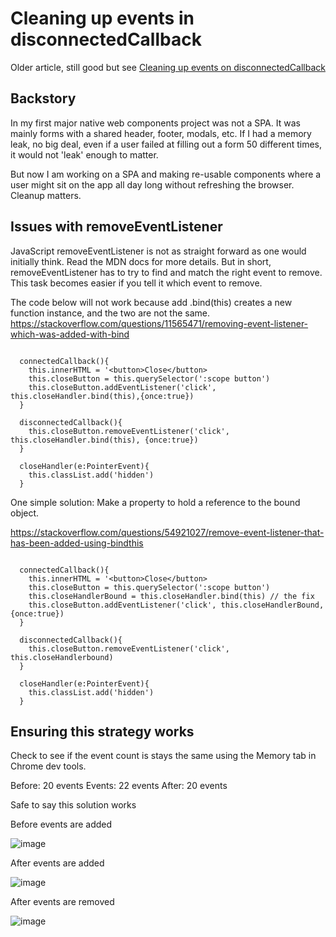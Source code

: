 # Cleaning up events in disconnectedCallback

Older article, still good but see [Cleaning up events on disconnectedCallback](cleaningUpEvents.md)

## Backstory
In my first major native web components project was not a SPA. It was mainly forms with a shared header, footer, modals, etc. 
If I had a memory leak, no big deal, even if a user failed at filling out a form 50 different times, it would not 'leak' enough to matter.

But now I am working on a SPA and making re-usable components where a user might sit on the app all day long without refreshing the browser.
Cleanup matters.

## Issues with removeEventListener 

JavaScript removeEventListener is not as straight forward as one would initially think. Read the MDN docs for more details.
But in short, removeEventListener has to try to find and match the right event to remove. This task becomes easier if you tell it which event to remove.



The code below will not work because add .bind(this) creates a new function instance, and the two are not the same.
https://stackoverflow.com/questions/11565471/removing-event-listener-which-was-added-with-bind

```
  
  connectedCallback(){
    this.innerHTML = '<button>Close</button>
    this.closeButton = this.querySelector(':scope button')
    this.closeButton.addEventListener('click', this.closeHandler.bind(this),{once:true})
  }
  
  disconnectedCallback(){
    this.closeButton.removeEventListener('click', this.closeHandler.bind(this), {once:true})
  }

  closeHandler(e:PointerEvent){
    this.classList.add('hidden')
  }

```


One simple solution:
Make a property to hold a reference to the bound object.

https://stackoverflow.com/questions/54921027/remove-event-listener-that-has-been-added-using-bindthis


```
  
  connectedCallback(){
    this.innerHTML = '<button>Close</button>
    this.closeButton = this.querySelector(':scope button')
    this.closeHandlerBound = this.closeHandler.bind(this) // the fix
    this.closeButton.addEventListener('click', this.closeHandlerBound, {once:true})
  }
  
  disconnectedCallback(){
    this.closeButton.removeEventListener('click', this.closeHandlerbound)
  }

  closeHandler(e:PointerEvent){
    this.classList.add('hidden')
  }

```

## Ensuring this strategy works

Check to see if the event count is stays the same using the Memory tab in Chrome dev tools.

Before: 20 events
Events: 22 events
After: 20 events

Safe to say this solution works

Before events are added

![image](https://user-images.githubusercontent.com/697757/163839013-bfdd8c26-e2ca-423f-b5eb-fe1740e9504b.png)

After events are added

![image](https://user-images.githubusercontent.com/697757/163839036-8ae2d0e1-1eaa-48aa-b0d0-732ab9b2e522.png)

After events are removed

![image](https://user-images.githubusercontent.com/697757/163839114-b4bd357a-11cd-4558-84ef-865d5955b077.png)




